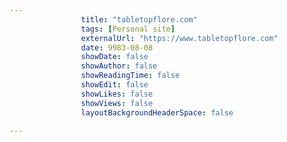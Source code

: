 ---
                title: "tabletopflore.com"
                tags: [Personal site]
                externalUrl: "https://www.tabletopflore.com"
                date: 9983-08-08
                showDate: false
                showAuthor: false
                showReadingTime: false
                showEdit: false
                showLikes: false
                showViews: false
                layoutBackgroundHeaderSpace: false
                ---
